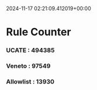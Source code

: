 2024-11-17 02:21:09.412019+00:00
# Rule Counter 
 ### UCATE : 494385

 ### Veneto : 97549

 ### Allowlist : 13930
